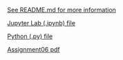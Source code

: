 [See README.md for more information](https://github.com/deja-monet/IntroToProg-Python-Mod06/blob/main/README.md)

[Jupyter Lab (.ipynb) file](https://github.com/deja-monet/IntroToProg-Python-Mod06/blob/main/Assignment06.ipynb)

[Python (.py) file](https://github.com/deja-monet/IntroToProg-Python-Mod06/blob/main/Assignment06.py)

[Assignment06 pdf](https://github.com/deja-monet/IntroToProg-Python-Mod06/blob/main/Monet_Deja_FOP-Su2022_Assignment06.pdf)
